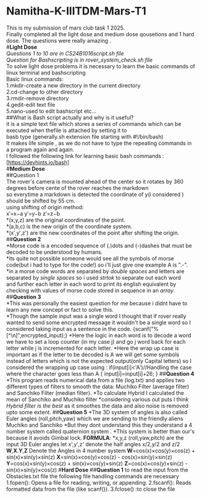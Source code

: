 # Namitha-K-IIITDM-Mars-T1
This is my submission of mars club task 1 2025.  
Finally completed all the light dose and medium dose qousetions and 1 hard dose. The questions were really amazing .  
#**Light Dose**  
*Questions 1 to 10 are in CS24B1016script.sh file*  
*Question for Bashscripting is in rover_system_check.sh file*  
To solve light dose problems it is necessary to learn the basic commands of linux terminal and bashscripting  
Basic linux commands:  
1.mkdir-create a new directory in the current directory  
2.cd-change to other directory  
3.rmdir-remove directory  
4.gedit-edit text file  
5.nano-used to edit bashscript etc...  
##What is Bash script actually and why is it useful?  
it is a simple text file which stores a series of commands which can be executed when thefile is attached by setting it to  
basb type (generally.sh extension file starting with #!/bin/bash)  
It makes life simple , as we do not have to type the repeating commands in a program again and again.  
I followed the following link for learning basic bash commands : [https://devhints.io/bash]  
#**Medium Dose**  
##Question 1  
The rover's camera is mounted ahead of the center so it rotates by 360 degrees before cente of the rover reaches the markdown  
so everytime a markdown is detected the coordinate of y(i considered ) should be shifted by 55 cm.  
using shifting of origin method:  
x′=x−a      y′=y−b      z′=z−b  
*(x,y,z) are the original coordinates of the point.  
*(a,b,c) is the new origin of the coordinate system.  
*(x′,y′,z') are the new coordinates of the point after shifting the origin.  
##**Question 2**  
*Morse code is a encoded sequence of (.)dots and (-)dashes that must be decoded to be understood by humans.  
*its quite not possible someone would see all the symbols of morse code(but i had to type for the code!) so i'll just give one example A is ".-".  
*in a morse code words are separated by *double spaces* and letters are separated by *single spaces* so i used *strtok* to separate out each word  
and further each letter in each word to print its english equivalent by checking with values of morse code stored in sequence in an *array*.  
##**Question 3**  
*This was personally the easiest question for me because i didnt have to learn any new concept or fact to solve this.   
*Though the sample input was a single word I thought that if rover really wanted to send some encrypted message it wouldn't be a single word
so I considered taking input as a sentence in the code. {scanf("%[^\n]",encrypted_input);}
*Here the logic in each word is to decode a word we have to set a loop counter (in my case j) and go j word back for each letter while j is 
incremented for each letter.
*Here the wrap up case is important as if the letter to be decoded is A we will get some symbols instead of letters which is not the expected
output(only Capital letters) so I considered the wrapping up case using :
if(input[i]<'A')//Handling the case where the character goes less than A
     {
         input[i]=input[i]+26;
     }
##**Question 4**
*This program reads numerical data from a file (log.txt) and applies two different types of filters to smooth the data: Muchiko Filter (average filter) and Sanchiko Filter (median filter).
*To calculate Hybrid I calculated the mean of Sanchiko and Muchiko filter
*considering various out puts I think *Hybrid filter is the best* as it smoothes the data and also noise is removed upto some extent.
##**Question 5**
*The 3D system of angles is also called Euler angles (roll,pitch,yaw) which we are sending to the friendly aliens Muchiko and Sanchiko
*But they dont understand this they understand a 4 number system called quaternion system .
*This system is better than our's because it avoids Gimbal lock.
**FORMULA**:
*x,y,z (roll,yaw,pitch) are the input 3D Euler angles
let x',y',z' denote the half angles x/2,y/2 and z/2
**W**,**X**.**Y**,**Z** Denote the Angles in 4 number system
**W**=cos(x)×cos(y)×cos(z) + sin(x)×sin(y)×sin(z)
**X**=sin(x)×cos(y)×cos(z) - cos(x)×sin(y)×sin(z)
**Y**=cos(x)×sin(y)×cos(z) + sin(x)×cos(y)×sin(z)
**Z**=cos(x)×cos(y)×sin(z) - sin(x)×sin(y)×cos(z)
#**Hard Dose**
##**Question 1**
to read the input from the Obstacles.txt file the following file handling commands are necessary
1.fopen(): Opens a file for reading, writing, or appending.
2.fscanf(): Reads formatted data from the file (like scanf()).
3.fclose() :to close the file





 
